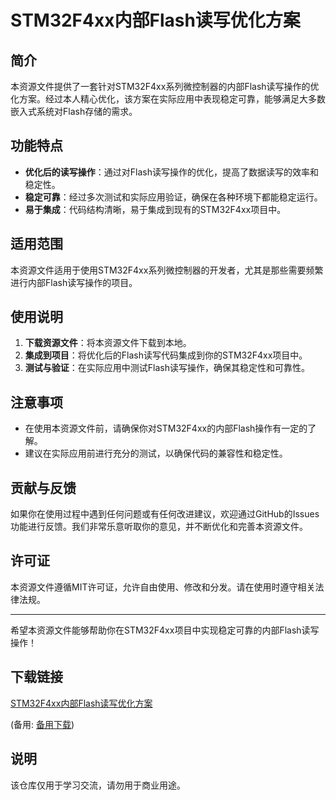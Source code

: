 # STM32F4xx内部Flash读写优化方案

## 简介
本资源文件提供了一套针对STM32F4xx系列微控制器的内部Flash读写操作的优化方案。经过本人精心优化，该方案在实际应用中表现稳定可靠，能够满足大多数嵌入式系统对Flash存储的需求。

## 功能特点
- **优化后的读写操作**：通过对Flash读写操作的优化，提高了数据读写的效率和稳定性。
- **稳定可靠**：经过多次测试和实际应用验证，确保在各种环境下都能稳定运行。
- **易于集成**：代码结构清晰，易于集成到现有的STM32F4xx项目中。

## 适用范围
本资源文件适用于使用STM32F4xx系列微控制器的开发者，尤其是那些需要频繁进行内部Flash读写操作的项目。

## 使用说明
1. **下载资源文件**：将本资源文件下载到本地。
2. **集成到项目**：将优化后的Flash读写代码集成到你的STM32F4xx项目中。
3. **测试与验证**：在实际应用中测试Flash读写操作，确保其稳定性和可靠性。

## 注意事项
- 在使用本资源文件前，请确保你对STM32F4xx的内部Flash操作有一定的了解。
- 建议在实际应用前进行充分的测试，以确保代码的兼容性和稳定性。

## 贡献与反馈
如果你在使用过程中遇到任何问题或有任何改进建议，欢迎通过GitHub的Issues功能进行反馈。我们非常乐意听取你的意见，并不断优化和完善本资源文件。

## 许可证
本资源文件遵循MIT许可证，允许自由使用、修改和分发。请在使用时遵守相关法律法规。

---

希望本资源文件能够帮助你在STM32F4xx项目中实现稳定可靠的内部Flash读写操作！

## 下载链接
[STM32F4xx内部Flash读写优化方案](https://pan.quark.cn/s/bfb7e7790aa0) 

(备用: [备用下载](https://pan.baidu.com/s/1mKkHUlI6AO_kwIMo9et-0Q?pwd=1234))

## 说明

该仓库仅用于学习交流，请勿用于商业用途。
